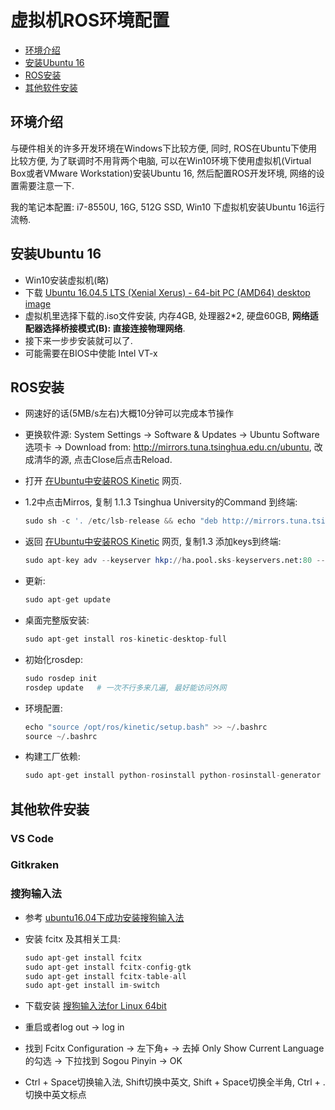 # 虚拟机ROS环境配置

- [环境介绍](#环境介绍)
- [安装Ubuntu 16](#安装ubuntu-16)
- [ROS安装](#ros安装)
- [其他软件安装](#其他软件安装)

## 环境介绍

与硬件相关的许多开发环境在Windows下比较方便, 同时, ROS在Ubuntu下使用比较方便, 为了联调时不用背两个电脑, 可以在Win10环境下使用虚拟机(Virtual Box或者VMware Workstation)安装Ubuntu 16, 然后配置ROS开发环境, 网络的设置需要注意一下.  

我的笔记本配置: i7-8550U, 16G, 512G SSD, Win10 下虚拟机安装Ubuntu 16运行流畅.  

## 安装Ubuntu 16

- Win10安装虚拟机(略)
- 下载 [Ubuntu 16.04.5 LTS (Xenial Xerus) - 64-bit PC (AMD64) desktop image](http://releases.ubuntu.com/16.04/)
- 虚拟机里选择下载的.iso文件安装, 内存4GB, 处理器2*2, 硬盘60GB, **网络适配器选择桥接模式(B): 直接连接物理网络**.
- 接下来一步步安装就可以了.  
- 可能需要在BIOS中使能 Intel VT-x

## ROS安装

- 网速好的话(5MB/s左右)大概10分钟可以完成本节操作
- 更换软件源: System Settings -> Software & Updates -> Ubuntu Software选项卡 -> Download from: http://mirrors.tuna.tsinghua.edu.cn/ubuntu, 改成清华的源, 点击Close后点击Reload.
- 打开 [在Ubuntu中安装ROS Kinetic](http://wiki.ros.org/cn/kinetic/Installation/Ubuntu) 网页.
- 1.2中点击Mirros, 复制 1.1.3 Tsinghua University的Command 到终端:  

    ```s
    sudo sh -c '. /etc/lsb-release && echo "deb http://mirrors.tuna.tsinghua.edu.cn/ros/ubuntu/ $DISTRIB_CODENAME main" > /etc/apt/sources.list.d/ros-latest.list'
    ```
- 返回 [在Ubuntu中安装ROS Kinetic](http://wiki.ros.org/cn/kinetic/Installation/Ubuntu) 网页, 复制1.3 添加keys到终端:  

    ```s
    sudo apt-key adv --keyserver hkp://ha.pool.sks-keyservers.net:80 --recv-key 421C365BD9FF1F717815A3895523BAEEB01FA116
    ```
- 更新:  

    ```s
    sudo apt-get update
    ```

- 桌面完整版安装:  

    ```s
    sudo apt-get install ros-kinetic-desktop-full
    ```

- 初始化rosdep:

    ```s
    sudo rosdep init
    rosdep update   # 一次不行多来几遍, 最好能访问外网
    ```

- 环境配置:  

    ```s
    echo "source /opt/ros/kinetic/setup.bash" >> ~/.bashrc
    source ~/.bashrc
    ```

- 构建工厂依赖:  

    ```s
    sudo apt-get install python-rosinstall python-rosinstall-generator python-wstool build-essential
    ```

## 其他软件安装

### VS Code

### Gitkraken

### 搜狗输入法

- 参考 [ubuntu16.04下成功安装搜狗输入法](https://blog.csdn.net/woainishifu/article/details/71420303)

- 安装 fcitx 及其相关工具:  

    ```s
    sudo apt-get install fcitx
    sudo apt-get install fcitx-config-gtk
    sudo apt-get install fcitx-table-all
    sudo apt-get install im-switch
    ```

- 下载安装 [搜狗输入法for Linux 64bit](https://pinyin.sogou.com/linux/?r=pinyin)
- 重启或者log out -> log in
- 找到 Fcitx Configuration -> 左下角+ -> 去掉 Only Show Current Language 的勾选 -> 下拉找到 Sogou Pinyin -> OK
- Ctrl + Space切换输入法, Shift切换中英文, Shift + Space切换全半角, Ctrl + .切换中英文标点
